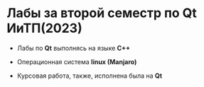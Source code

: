 # Лабы за второй семестр по Qt ИиТП(2023)

-  Лабы по **Qt** выполнясь на языке **С++**

- Операционная система **linux (Manjaro)**  
  
- Курсовая работа, также, исполнена была на **Qt**